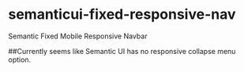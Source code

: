 # semanticui-fixed-responsive-nav
Semantic Fixed Mobile Responsive Navbar

##Currently seems like Semantic UI has no responsive collapse menu option.

